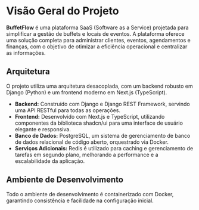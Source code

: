 # Visão Geral do Projeto

**BuffetFlow** é uma plataforma SaaS (Software as a Service) projetada para simplificar a gestão de buffets e locais de eventos. A plataforma oferece uma solução completa para administrar clientes, eventos, agendamentos e finanças, com o objetivo de otimizar a eficiência operacional e centralizar as informações.

## Arquitetura

O projeto utiliza uma arquitetura desacoplada, com um backend robusto em Django (Python) e um frontend moderno em Next.js (TypeScript).

- **Backend:** Construído com Django e Django REST Framework, servindo uma API RESTful para todas as operações.
- **Frontend:** Desenvolvido com Next.js e TypeScript, utilizando componentes da biblioteca shadcn/ui para uma interface de usuário elegante e responsiva.
- **Banco de Dados:** PostgreSQL, um sistema de gerenciamento de banco de dados relacional de código aberto, orquestrado via Docker.
- **Serviços Adicionais:** Redis é utilizado para caching e gerenciamento de tarefas em segundo plano, melhorando a performance e a escalabilidade da aplicação.

## Ambiente de Desenvolvimento

Todo o ambiente de desenvolvimento é containerizado com Docker, garantindo consistência e facilidade na configuração inicial.